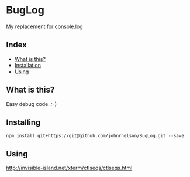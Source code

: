 # BugLog
My replacement for console.log
 

## Index
- [What is this?](#what-is-this)
- [Installation](#installing)
- [Using](#using)



## What is this?
Easy debug code. :-)



 
## Installing

    npm install git+https://git@github.com/johnrnelson/BugLog.git --save
 
 
 
## Using
http://invisible-island.net/xterm/ctlseqs/ctlseqs.html


   